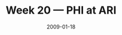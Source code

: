 ---
layout: game
title: Week 20 — PHI at ARI
season: 2008
game_id: 2008_20_PHI_ARI
week: 20
date: 2009-01-18
home_team: ARI
away_team: PHI
final_home: 
final_away: 
pbp_url: /assets/data/pbp/2008/2008_20_PHI_ARI.csv.gz
---